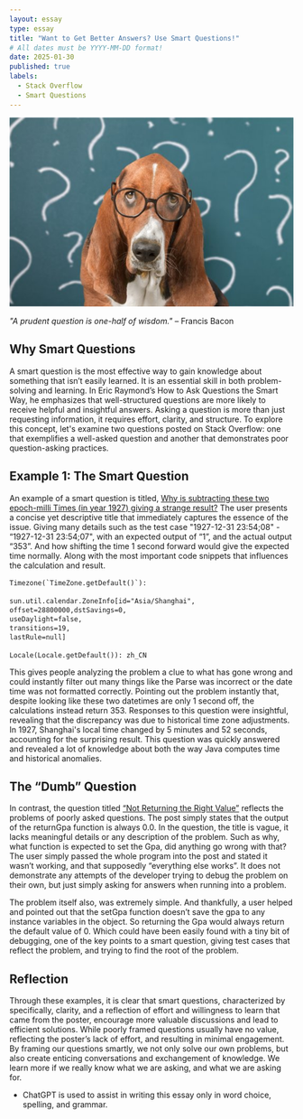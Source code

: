 ```yaml
---
layout: essay
type: essay
title: "Want to Get Better Answers? Use Smart Questions!"
# All dates must be YYYY-MM-DD format!
date: 2025-01-30
published: true
labels:
  - Stack Overflow
  - Smart Questions
---
```

<img src="../img/essays/DogQuestion.jpg">

*"A prudent question is one-half of wisdom."* – Francis Bacon

## Why Smart Questions

A smart question is the most effective way to gain knowledge about something that isn’t easily learned. It is an essential skill in both problem-solving and learning. In Eric Raymond’s How to Ask Questions the Smart Way, he emphasizes that well-structured questions are more likely to receive helpful and insightful answers. Asking a question is more than just requesting information, it requires effort, clarity, and structure. To explore this concept, let's examine two questions posted on Stack Overflow: one that exemplifies a well-asked question and another that demonstrates poor question-asking practices.

## Example 1: The Smart Question

An example of a smart question is titled, [Why is subtracting these two epoch-milli Times (in year 1927) giving a strange result?](https://stackoverflow.com/questions/6841333/why-is-subtracting-these-two-epoch-milli-times-in-year-1927-giving-a-strange-r) 
The user presents a concise yet descriptive title that immediately captures the essence of the issue. Giving many details such as the test case "1927-12-31 23:54;08" - “1927-12-31 23:54;07", with an expected output of “1”, and the actual output “353”. And how shifting the time 1 second forward would give the expected time normally. Along with the most important code snippets that influences the calculation and result.

```
Timezone(`TimeZone.getDefault()`):

sun.util.calendar.ZoneInfo[id="Asia/Shanghai",
offset=28800000,dstSavings=0,
useDaylight=false,
transitions=19,
lastRule=null]

Locale(Locale.getDefault()): zh_CN

```

This gives people analyzing the problem a clue to what has gone wrong and could instantly filter out many things like the Parse was incorrect or the date time was not formatted correctly. Pointing out the problem instantly that, despite looking like these two datetimes are only 1 second off, the calculations instead return 353.
Responses to this question were insightful, revealing that the discrepancy was due to historical time zone adjustments. In 1927, Shanghai's local time changed by 5 minutes and 52 seconds, accounting for the surprising result. This question was quickly answered and revealed a lot of knowledge about both the way Java computes time and historical anomalies.

## The “Dumb” Question

In contrast, the question titled [“Not Returning the Right Value”](https://stackoverflow.com/questions/26141822/not-returning-the-correct-value) reflects the problems of poorly asked questions. The post simply states that the output of the returnGpa function is always 0.0. In the question, the title is vague, it lacks meaningful details or any description of the problem. Such as why, what function is expected to set the Gpa, did anything go wrong with that? The user simply passed the whole program into the post and stated it wasn’t working, and that supposedly “everything else works”. It does not demonstrate any attempts of the developer trying to debug the problem on their own, but just simply asking for answers when running into a problem.

The problem itself also, was extremely simple. And thankfully, a user helped and pointed out that the setGpa function doesn’t save the gpa to any instance variables in the object. So returning the Gpa would always return the default value of 0. Which could have been easily found with a tiny bit of debugging, one of the key points to a smart question, giving test cases that reflect the problem, and trying to find the root of the problem.

## Reflection

Through these examples, it is clear that smart questions, characterized by specifically, clarity, and a reflection of effort and willingness to learn that came from the poster, encourage more valuable discussions and lead to efficient solutions. While poorly framed questions usually have no value, reflecting the poster’s lack of effort, and resulting in minimal engagement. By framing our questions smartly, we not only solve our own problems, but also create enticing conversations and exchangement of knowledge. We learn more if we really know what we are asking, and what we are asking for.


- ChatGPT is used to assist in writing this essay only in word choice, spelling, and grammar.


